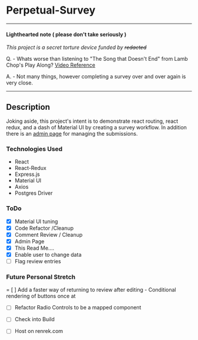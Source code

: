 # Perpetual-Survey

__________
#### Lighthearted note ( please don't take seriously )
_This project is a secret torture device funded by ~~redacted~~_ 

Q. - Whats worse than listening to "The Song that Doesn't End" from Lamb Chop's Play Along? 
[Video Reference](https://www.youtube.com/watch?v=1_47KVJV8DU)

A. - Not many things, however completing a survey over and over again is very close.
__________

## Description

Joking aside, this project's intent is to demonstrate react routing, react redux, 
and a dash of Material UI by creating a survey workflow. In addition there is 
an [admin page](http://localhost:3000/#/admin) for managing the submissions.

### Technologies Used

 - React
 - React-Redux
 - Express.js
 - Material UI
 - Axios
 - Postgres Driver



### ToDo

- [x] Material UI tuning
- [x] Code Refactor /Cleanup
- [x] Comment Review / Cleanup
- [x] Admin Page
- [x] This Read Me....
- [x] Enable user to change data
- [ ] Flag review entries

### Future Personal Stretch

 = [ ] Add a faster way of returning to review after editing - Conditional rendering of buttons once at 
 - [ ] Refactor Radio Controls to be a mapped component
 - [ ] Check into Build
 - [ ] Host on renrek.com

